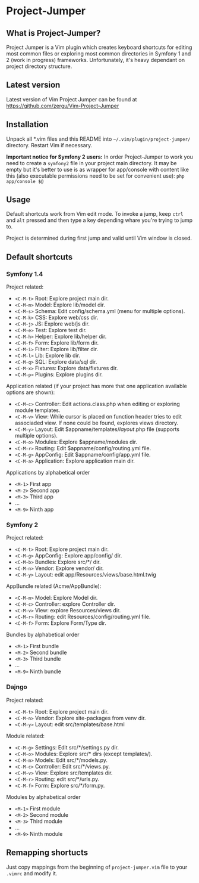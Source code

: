 Project-Jumper
==================

What is Project-Jumper?
-----------------------

Project Jumper is a Vim plugin which creates keyboard shortcuts for editing most common files or exploring most common directories
in Symfony 1 and 2 (work in progress) frameworks. Unfortunately, it's heavy dependant on project directory structure.

Latest version
--------------

Latest version of Vim Project Jumper can be found at https://github.com/zergu/Vim-Project-Jumper

Installation
------------

Unpack all *.vim files and this README into `~/.vim/plugin/project-jumper/` directory. Restart Vim if necessary.

**Important notice for Symfony 2 users:** In order Project-Jumper to work you need to create a `symfony2` file in your project main directory.
It may be empty but it's better to use is as wrapper for app/console with content like this (also executable permissions need to be set for convenient
use):
`php app/console $@`

Usage
-----

Default shortcuts work from Vim edit mode. To invoke a jump, keep `ctrl` and `alt` pressed and then type a key depending whare you're trying to jump to.

Project is determined during first jump and valid until Vim window is closed.

Default shortcuts
-----------------

### Symfony 1.4 ###

Project related:

* `<C-M-t>` Root: Explore project main dir.
* `<C-M-m>` Model: Explore lib/model dir.
* `<C-M-s>` Schema: Edit config/schema.yml (menu for multiple options).
* `<C-M-k>` CSS: Explore web/css dir.
* `<C-M-j>` JS: Explore web/js dir.
* `<C-M-e>` Test: Explore test dir.
* `<C-M-h>` Helper: Explore lib/helper dir.
* `<C-M-f>` Form: Explore lib/form dir.
* `<C-M-i>` Filter: Explore lib/filter dir.
* `<C-M-l>` Lib: Explore lib dir.
* `<C-M-q>` SQL: Explore data/sql dir.
* `<C-M-x>` Fixtures: Explore data/fixtures dir.
* `<C-M-p>` Plugins: Explore plugins dir.

Application related (if your project has more that one application available options are shown):

* `<C-M-c>` Controller: Edit actions.class.php when editing or exploring module templates.
* `<C-M-v>` View: While cursor is placed on function header tries to edit associaded view. If none could be found, explores views directory.
* `<C-M-y>` Layout: Edit $appname/templates/*layout*.php file (supports multiple options).
* `<C-M-o>` Modules: Explore $appname/modules dir.
* `<C-M-r>` Routing: Edit $appname/config/routing.yml file.
* `<C-M-g>` AppConfig: Edit $appname/config/app.yml file.
* `<C-M-a>` Application: Explore application main dir.

Applications by alphabetical order

* `<M-1>` First app
* `<M-2>` Second app
* `<M-3>` Third app
* …
* `<M-9>` Ninth app

### Symfony 2 ###

Project related:

* `<C-M-t>` Root: Explore project main dir.
* `<C-M-g>` AppConfig: Explore app/config/ dir.
* `<C-M-b>` Bundles: Explore src/\*/ dir.
* `<C-M-n>` Vendor: Explore vendor/ dir.
* `<C-M-y>` Layout: edit app/Resources/views/base.html.twig

AppBundle related (Acme/AppBundle):

* `<C-M-m>` Model: Explore Model dir.
* `<C-M-c>` Controller: explore Controller dir.
* `<C-M-v>` View: explore Resources/views dir.
* `<C-M-r>` Routing: edit Resources/config/routing.yml file.
* `<C-M-f>` Form: Explore Form/Type dir.

Bundles by alphabetical order

* `<M-1>` First bundle
* `<M-2>` Second bundle
* `<M-3>` Third bundle
* …
* `<M-9>` Ninth bundle

### Dajngo ###

Project related:

* `<C-M-t>` Root: Explore project main dir.
* `<C-M-n>` Vendor: Explore site-packages from venv dir.
* `<C-M-y>` Layout: edit src/templates/base.html

Module related:

* `<C-M-g>` Settings: Edit src/\*/settings.py dir.
* `<C-M-o>` Modules: Explore src/\* dirs (except templates/).
* `<C-M-m>` Models: Edit src/\*/models.py.
* `<C-M-c>` Controller: Edit src/\*/views.py.
* `<C-M-v>` View: Explore src/templates dir.
* `<C-M-r>` Routing: edit src/\*/urls.py.
* `<C-M-f>` Form: Explore src/\*/form.py.

Modules by alphabetical order

* `<M-1>` First module
* `<M-2>` Second module
* `<M-3>` Third module
* …
* `<M-9>` Ninth module


Remapping shortucts
-------------------

Just copy mappings from the beginning of `project-jumper.vim` file to your `.vimrc` and modify it.
